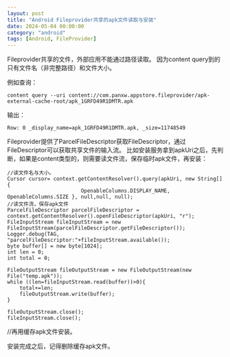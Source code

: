 ```yaml
---
layout: post
title: "Android Fileprovider共享的apk文件读取与安装"
date: 2024-05-04 00:00:00
category: "android"
tags: [Android, FileProvider]
---
```

Fileprovider共享的文件，外部应用不能通过路径读取。
因为content query到的只有文件名（非完整路径）和文件大小。

例如查询：
```
content query --uri content://com.panxw.appstore.fileprovider/apk-external-cache-root/apk_1GRFD49R1DMTR.apk 
```
输出：
```
Row: 0 _display_name=apk_1GRFD49R1DMTR.apk, _size=11748549
```

Fileprovider提供了ParcelFileDescriptor获取FileDescriptor，通过FileDescriptor可以获取共享文件的输入流。
比如安装服务拿到apkUri之后，先判断，如果是content类型的，则需要读文件流，保存临时apk文件，再安装：
```
//读文件名与大小。
Cursor cursor= context.getContentResolver().query(apkUri, new String[]{
                        OpenableColumns.DISPLAY_NAME, OpenableColumns.SIZE }, null,null, null);                  
//读文件流，保存apk文件
ParcelFileDescriptor parcelFileDescriptor = context.getContentResolver().openFileDescriptor(apkUri, "r");
FileInputStream fileInputStream = new FileInputStream(parcelFileDescriptor.getFileDescriptor());
Logger.debug(TAG, "parcelFileDescriptor:"+fileInputStream.available());
byte buffer[] = new byte[1024];
int len = 0;
int total = 0;

FileOutputStream fileOutputStream = new FileOutputStream(new File("temp.apk")); 
while ((len=fileInputStream.read(buffer))>0){
    total+=len;
    fileOutputStream.write(buffer);
}

fileOutputStream.close();
fileInputStream.close();
```

//再用缓存apk文件安装。

安装完成之后，记得删除缓存apk文件。
